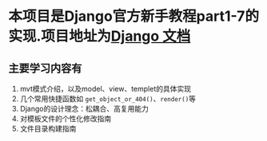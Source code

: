# 本项目是Django官方新手教程part1-7的实现.项目地址为[Django 文档](https://docs.djangoproject.com/zh-hans/4.2/)

## 主要学习内容有 
1. mvt模式介绍，以及model、view、templet的具体实现
2. 几个常用快捷函数如
`get_object_or_404()`、`render()`等
3. Django的设计理念：松耦合、高复用能力
4. 对模板文件的个性化修改指南
5. 文件目录构建指南
